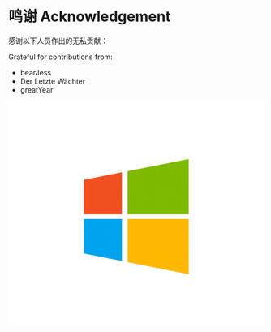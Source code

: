 # 鸣谢 Acknowledgement

感谢以下人员作出的无私贡献：

Grateful for contributions from:

* bearJess
* Der Letzte Wächter
* greatYear

![](/assets/windows_logo.png)

